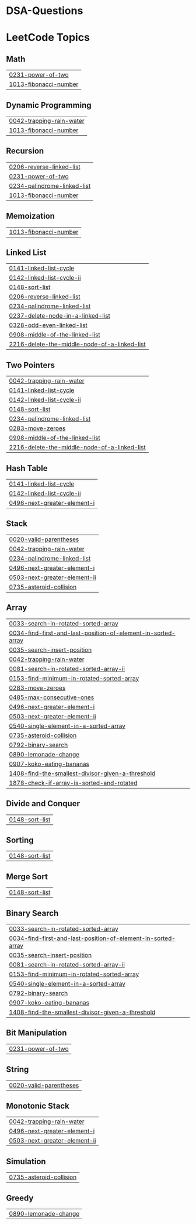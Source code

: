 # DSA-Questions
<!---LeetCode Topics Start-->
# LeetCode Topics
## Math
|  |
| ------- |
| [0231-power-of-two](https://github.com/Priyansh-Jain001/DSA-Questions/tree/master/0231-power-of-two) |
| [1013-fibonacci-number](https://github.com/Priyansh-Jain001/DSA-Questions/tree/master/1013-fibonacci-number) |
## Dynamic Programming
|  |
| ------- |
| [0042-trapping-rain-water](https://github.com/Priyansh-Jain001/DSA-Questions/tree/master/0042-trapping-rain-water) |
| [1013-fibonacci-number](https://github.com/Priyansh-Jain001/DSA-Questions/tree/master/1013-fibonacci-number) |
## Recursion
|  |
| ------- |
| [0206-reverse-linked-list](https://github.com/Priyansh-Jain001/DSA-Questions/tree/master/0206-reverse-linked-list) |
| [0231-power-of-two](https://github.com/Priyansh-Jain001/DSA-Questions/tree/master/0231-power-of-two) |
| [0234-palindrome-linked-list](https://github.com/Priyansh-Jain001/DSA-Questions/tree/master/0234-palindrome-linked-list) |
| [1013-fibonacci-number](https://github.com/Priyansh-Jain001/DSA-Questions/tree/master/1013-fibonacci-number) |
## Memoization
|  |
| ------- |
| [1013-fibonacci-number](https://github.com/Priyansh-Jain001/DSA-Questions/tree/master/1013-fibonacci-number) |
## Linked List
|  |
| ------- |
| [0141-linked-list-cycle](https://github.com/Priyansh-Jain001/DSA-Questions/tree/master/0141-linked-list-cycle) |
| [0142-linked-list-cycle-ii](https://github.com/Priyansh-Jain001/DSA-Questions/tree/master/0142-linked-list-cycle-ii) |
| [0148-sort-list](https://github.com/Priyansh-Jain001/DSA-Questions/tree/master/0148-sort-list) |
| [0206-reverse-linked-list](https://github.com/Priyansh-Jain001/DSA-Questions/tree/master/0206-reverse-linked-list) |
| [0234-palindrome-linked-list](https://github.com/Priyansh-Jain001/DSA-Questions/tree/master/0234-palindrome-linked-list) |
| [0237-delete-node-in-a-linked-list](https://github.com/Priyansh-Jain001/DSA-Questions/tree/master/0237-delete-node-in-a-linked-list) |
| [0328-odd-even-linked-list](https://github.com/Priyansh-Jain001/DSA-Questions/tree/master/0328-odd-even-linked-list) |
| [0908-middle-of-the-linked-list](https://github.com/Priyansh-Jain001/DSA-Questions/tree/master/0908-middle-of-the-linked-list) |
| [2216-delete-the-middle-node-of-a-linked-list](https://github.com/Priyansh-Jain001/DSA-Questions/tree/master/2216-delete-the-middle-node-of-a-linked-list) |
## Two Pointers
|  |
| ------- |
| [0042-trapping-rain-water](https://github.com/Priyansh-Jain001/DSA-Questions/tree/master/0042-trapping-rain-water) |
| [0141-linked-list-cycle](https://github.com/Priyansh-Jain001/DSA-Questions/tree/master/0141-linked-list-cycle) |
| [0142-linked-list-cycle-ii](https://github.com/Priyansh-Jain001/DSA-Questions/tree/master/0142-linked-list-cycle-ii) |
| [0148-sort-list](https://github.com/Priyansh-Jain001/DSA-Questions/tree/master/0148-sort-list) |
| [0234-palindrome-linked-list](https://github.com/Priyansh-Jain001/DSA-Questions/tree/master/0234-palindrome-linked-list) |
| [0283-move-zeroes](https://github.com/Priyansh-Jain001/DSA-Questions/tree/master/0283-move-zeroes) |
| [0908-middle-of-the-linked-list](https://github.com/Priyansh-Jain001/DSA-Questions/tree/master/0908-middle-of-the-linked-list) |
| [2216-delete-the-middle-node-of-a-linked-list](https://github.com/Priyansh-Jain001/DSA-Questions/tree/master/2216-delete-the-middle-node-of-a-linked-list) |
## Hash Table
|  |
| ------- |
| [0141-linked-list-cycle](https://github.com/Priyansh-Jain001/DSA-Questions/tree/master/0141-linked-list-cycle) |
| [0142-linked-list-cycle-ii](https://github.com/Priyansh-Jain001/DSA-Questions/tree/master/0142-linked-list-cycle-ii) |
| [0496-next-greater-element-i](https://github.com/Priyansh-Jain001/DSA-Questions/tree/master/0496-next-greater-element-i) |
## Stack
|  |
| ------- |
| [0020-valid-parentheses](https://github.com/Priyansh-Jain001/DSA-Questions/tree/master/0020-valid-parentheses) |
| [0042-trapping-rain-water](https://github.com/Priyansh-Jain001/DSA-Questions/tree/master/0042-trapping-rain-water) |
| [0234-palindrome-linked-list](https://github.com/Priyansh-Jain001/DSA-Questions/tree/master/0234-palindrome-linked-list) |
| [0496-next-greater-element-i](https://github.com/Priyansh-Jain001/DSA-Questions/tree/master/0496-next-greater-element-i) |
| [0503-next-greater-element-ii](https://github.com/Priyansh-Jain001/DSA-Questions/tree/master/0503-next-greater-element-ii) |
| [0735-asteroid-collision](https://github.com/Priyansh-Jain001/DSA-Questions/tree/master/0735-asteroid-collision) |
## Array
|  |
| ------- |
| [0033-search-in-rotated-sorted-array](https://github.com/Priyansh-Jain001/DSA-Questions/tree/master/0033-search-in-rotated-sorted-array) |
| [0034-find-first-and-last-position-of-element-in-sorted-array](https://github.com/Priyansh-Jain001/DSA-Questions/tree/master/0034-find-first-and-last-position-of-element-in-sorted-array) |
| [0035-search-insert-position](https://github.com/Priyansh-Jain001/DSA-Questions/tree/master/0035-search-insert-position) |
| [0042-trapping-rain-water](https://github.com/Priyansh-Jain001/DSA-Questions/tree/master/0042-trapping-rain-water) |
| [0081-search-in-rotated-sorted-array-ii](https://github.com/Priyansh-Jain001/DSA-Questions/tree/master/0081-search-in-rotated-sorted-array-ii) |
| [0153-find-minimum-in-rotated-sorted-array](https://github.com/Priyansh-Jain001/DSA-Questions/tree/master/0153-find-minimum-in-rotated-sorted-array) |
| [0283-move-zeroes](https://github.com/Priyansh-Jain001/DSA-Questions/tree/master/0283-move-zeroes) |
| [0485-max-consecutive-ones](https://github.com/Priyansh-Jain001/DSA-Questions/tree/master/0485-max-consecutive-ones) |
| [0496-next-greater-element-i](https://github.com/Priyansh-Jain001/DSA-Questions/tree/master/0496-next-greater-element-i) |
| [0503-next-greater-element-ii](https://github.com/Priyansh-Jain001/DSA-Questions/tree/master/0503-next-greater-element-ii) |
| [0540-single-element-in-a-sorted-array](https://github.com/Priyansh-Jain001/DSA-Questions/tree/master/0540-single-element-in-a-sorted-array) |
| [0735-asteroid-collision](https://github.com/Priyansh-Jain001/DSA-Questions/tree/master/0735-asteroid-collision) |
| [0792-binary-search](https://github.com/Priyansh-Jain001/DSA-Questions/tree/master/0792-binary-search) |
| [0890-lemonade-change](https://github.com/Priyansh-Jain001/DSA-Questions/tree/master/0890-lemonade-change) |
| [0907-koko-eating-bananas](https://github.com/Priyansh-Jain001/DSA-Questions/tree/master/0907-koko-eating-bananas) |
| [1408-find-the-smallest-divisor-given-a-threshold](https://github.com/Priyansh-Jain001/DSA-Questions/tree/master/1408-find-the-smallest-divisor-given-a-threshold) |
| [1878-check-if-array-is-sorted-and-rotated](https://github.com/Priyansh-Jain001/DSA-Questions/tree/master/1878-check-if-array-is-sorted-and-rotated) |
## Divide and Conquer
|  |
| ------- |
| [0148-sort-list](https://github.com/Priyansh-Jain001/DSA-Questions/tree/master/0148-sort-list) |
## Sorting
|  |
| ------- |
| [0148-sort-list](https://github.com/Priyansh-Jain001/DSA-Questions/tree/master/0148-sort-list) |
## Merge Sort
|  |
| ------- |
| [0148-sort-list](https://github.com/Priyansh-Jain001/DSA-Questions/tree/master/0148-sort-list) |
## Binary Search
|  |
| ------- |
| [0033-search-in-rotated-sorted-array](https://github.com/Priyansh-Jain001/DSA-Questions/tree/master/0033-search-in-rotated-sorted-array) |
| [0034-find-first-and-last-position-of-element-in-sorted-array](https://github.com/Priyansh-Jain001/DSA-Questions/tree/master/0034-find-first-and-last-position-of-element-in-sorted-array) |
| [0035-search-insert-position](https://github.com/Priyansh-Jain001/DSA-Questions/tree/master/0035-search-insert-position) |
| [0081-search-in-rotated-sorted-array-ii](https://github.com/Priyansh-Jain001/DSA-Questions/tree/master/0081-search-in-rotated-sorted-array-ii) |
| [0153-find-minimum-in-rotated-sorted-array](https://github.com/Priyansh-Jain001/DSA-Questions/tree/master/0153-find-minimum-in-rotated-sorted-array) |
| [0540-single-element-in-a-sorted-array](https://github.com/Priyansh-Jain001/DSA-Questions/tree/master/0540-single-element-in-a-sorted-array) |
| [0792-binary-search](https://github.com/Priyansh-Jain001/DSA-Questions/tree/master/0792-binary-search) |
| [0907-koko-eating-bananas](https://github.com/Priyansh-Jain001/DSA-Questions/tree/master/0907-koko-eating-bananas) |
| [1408-find-the-smallest-divisor-given-a-threshold](https://github.com/Priyansh-Jain001/DSA-Questions/tree/master/1408-find-the-smallest-divisor-given-a-threshold) |
## Bit Manipulation
|  |
| ------- |
| [0231-power-of-two](https://github.com/Priyansh-Jain001/DSA-Questions/tree/master/0231-power-of-two) |
## String
|  |
| ------- |
| [0020-valid-parentheses](https://github.com/Priyansh-Jain001/DSA-Questions/tree/master/0020-valid-parentheses) |
## Monotonic Stack
|  |
| ------- |
| [0042-trapping-rain-water](https://github.com/Priyansh-Jain001/DSA-Questions/tree/master/0042-trapping-rain-water) |
| [0496-next-greater-element-i](https://github.com/Priyansh-Jain001/DSA-Questions/tree/master/0496-next-greater-element-i) |
| [0503-next-greater-element-ii](https://github.com/Priyansh-Jain001/DSA-Questions/tree/master/0503-next-greater-element-ii) |
## Simulation
|  |
| ------- |
| [0735-asteroid-collision](https://github.com/Priyansh-Jain001/DSA-Questions/tree/master/0735-asteroid-collision) |
## Greedy
|  |
| ------- |
| [0890-lemonade-change](https://github.com/Priyansh-Jain001/DSA-Questions/tree/master/0890-lemonade-change) |
<!---LeetCode Topics End-->